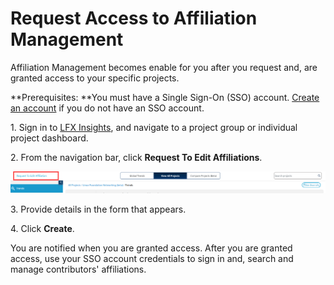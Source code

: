 # Request Access to Affiliation Management

Affiliation Management becomes enable for you after you request and, are granted access to your specific projects.

**Prerequisites:  **You must have a Single Sign-On (SSO) account. [Create an account](../../sso/create-an-account.md) if you do not have an SSO account.

1\. Sign in to [LFX Insights](https://insights.lfx.linuxfoundation.org/projects), and navigate to a project group or individual project dashboard.

2\. From the navigation bar, click **Request To Edit Affiliations**.

![Request to Edit Affiliations](<../../.gitbook/assets/request to edit affiliations.png>)

3\. Provide details in the form that appears.

4\. Click **Create**.

You are notified when you are granted access. After you are granted access, use your SSO account credentials to sign in and, search and manage contributors' affiliations.
